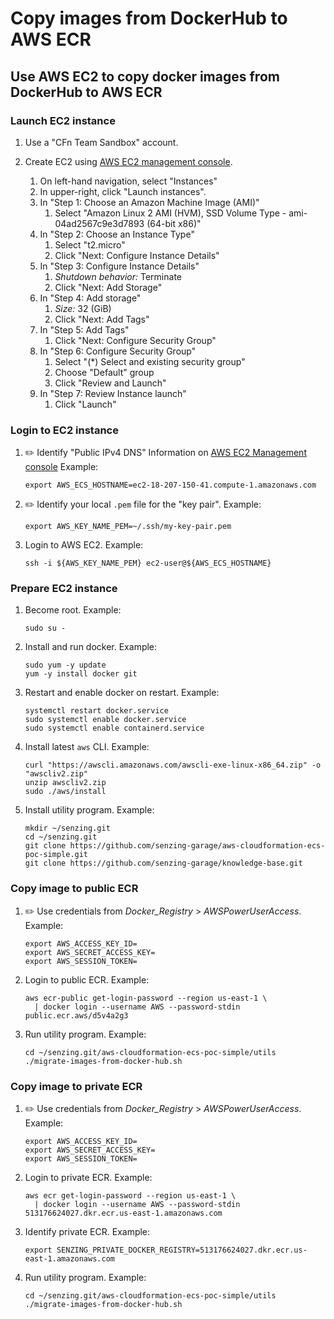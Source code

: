 # Copy images from DockerHub to AWS ECR

## Use AWS EC2 to copy docker images from DockerHub to AWS ECR

### Launch EC2 instance

1. Use a "CFn Team Sandbox" account.

1. Create EC2 using
   [AWS EC2 management console](https://console.aws.amazon.com/ec2/v2/home?region=us-east-1#Instances:).

   1. On left-hand navigation, select "Instances"
   1. In upper-right, click "Launch instances".
   1. In "Step 1: Choose an Amazon Machine Image (AMI)"
      1. Select "Amazon Linux 2 AMI (HVM), SSD Volume Type - ami-04ad2567c9e3d7893 (64-bit x86)"
   1. In "Step 2: Choose an Instance Type"
      1. Select "t2.micro"
      1. Click "Next: Configure Instance Details"
   1. In "Step 3: Configure Instance Details"
      1. _Shutdown behavior:_ Terminate
      1. Click "Next: Add Storage"
   1. In "Step 4: Add storage"
      1. _Size:_ 32 (GiB)
      1. Click "Next: Add Tags"
   1. In "Step 5: Add Tags"
      1. Click "Next: Configure Security Group"
   1. In "Step 6: Configure Security Group"
      1. Select "(\*) Select and existing security group"
      1. Choose "Default" group
      1. Click "Review and Launch"
   1. In "Step 7: Review Instance launch"
      1. Click "Launch"

### Login to EC2 instance

1. :pencil2: Identify "Public IPv4 DNS"
   Information on [AWS EC2 Management console](https://console.aws.amazon.com/ec2/v2/home?region=us-east-1#Instances:)
   Example:

   ```console
   export AWS_ECS_HOSTNAME=ec2-18-207-150-41.compute-1.amazonaws.com
   ```

1. :pencil2: Identify your local `.pem` file for the "key pair".
   Example:

   ```console
   export AWS_KEY_NAME_PEM=~/.ssh/my-key-pair.pem
   ```

1. Login to AWS EC2.
   Example:

   ```console
   ssh -i ${AWS_KEY_NAME_PEM} ec2-user@${AWS_ECS_HOSTNAME}
   ```

### Prepare EC2 instance

1. Become root.
   Example:

   ```console
   sudo su -
   ```

1. Install and run docker.
   Example:

   ```console
   sudo yum -y update
   yum -y install docker git
   ```

1. Restart and enable docker on restart.
   Example:

   ```console
   systemctl restart docker.service
   sudo systemctl enable docker.service
   sudo systemctl enable containerd.service
   ```

1. Install latest `aws` CLI.
   Example:

   ```console
   curl "https://awscli.amazonaws.com/awscli-exe-linux-x86_64.zip" -o "awscliv2.zip"
   unzip awscliv2.zip
   sudo ./aws/install
   ```

1. Install utility program.
   Example:

   ```console
   mkdir ~/senzing.git
   cd ~/senzing.git
   git clone https://github.com/senzing-garage/aws-cloudformation-ecs-poc-simple.git
   git clone https://github.com/senzing-garage/knowledge-base.git
   ```

### Copy image to public ECR

1. :pencil2: Use credentials from _Docker_Registry_ > _AWSPowerUserAccess_.
   Example:

   ```console
   export AWS_ACCESS_KEY_ID=
   export AWS_SECRET_ACCESS_KEY=
   export AWS_SESSION_TOKEN=
   ```

1. Login to public ECR.
   Example:

   ```console
   aws ecr-public get-login-password --region us-east-1 \
     | docker login --username AWS --password-stdin public.ecr.aws/d5v4a2g3
   ```

1. Run utility program.
   Example:

   ```console
   cd ~/senzing.git/aws-cloudformation-ecs-poc-simple/utils
   ./migrate-images-from-docker-hub.sh
   ```

### Copy image to private ECR

1. :pencil2: Use credentials from _Docker_Registry_ > _AWSPowerUserAccess_.
   Example:

   ```console
   export AWS_ACCESS_KEY_ID=
   export AWS_SECRET_ACCESS_KEY=
   export AWS_SESSION_TOKEN=
   ```

1. Login to private ECR.
   Example:

   ```console
   aws ecr get-login-password --region us-east-1 \
     | docker login --username AWS --password-stdin 513176624027.dkr.ecr.us-east-1.amazonaws.com
   ```

1. Identify private ECR.
   Example:

   ```console
   export SENZING_PRIVATE_DOCKER_REGISTRY=513176624027.dkr.ecr.us-east-1.amazonaws.com
   ```

1. Run utility program.
   Example:

   ```console
   cd ~/senzing.git/aws-cloudformation-ecs-poc-simple/utils
   ./migrate-images-from-docker-hub.sh
   ```
